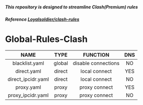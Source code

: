 ##### This repository is designed to streamline Clash(Premium) rules

##### Reference [Loyalsoldier/clash-rules](https://github.com/Loyalsoldier/clash-rules)

# Global-Rules-Clash

| NAME | TYPE | FUNCTION | DNS |
| :---: | :---: | :---: | :---: |
| blacklist.yaml | global | disable connections | NO |
| direct.yaml | direct | local connect | YES |
| direct_ipcidr.yaml | direct | local connect | NO |
| proxy.yaml | proxy | proxy connect | YES |
| proxy_ipcidr.yaml | proxy | proxy connect | NO |
